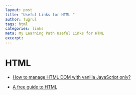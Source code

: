 ```yaml
---
layout: post
title: "Useful Links for HTML "
author: Tuğrul
tags: html 
categories: links
meta: My Learning Path Useful Links for HTML 
excerpt: 
---
```



# HTML

- <a href="https://htmldom.dev/" target="_blank">How to manage HTML DOM with vanilla JavaScript only?</a>

- <a href="https://htmlreference.io/" target="_blank">A free guide to HTML</a>
